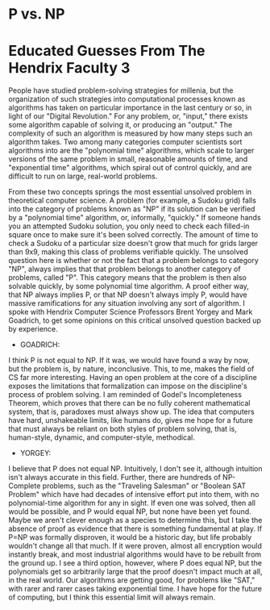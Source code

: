 # P vs. NP

# Educated Guesses From The Hendrix Faculty 3

People have studied problem-solving strategies for millenia, but the organization of such
strategies into computational processes known as algorithms has taken on particular
importance in the last century or so, in light of our "Digital Revolution." For any problem, or,
"input," there exists some algorithm capable of solving it, or producing an "output." The
complexity of such an algorithm is measured by how many steps such an algorithm takes. Two
among many categories computer scientists sort algorithms into are the "polynomial time"
algorithms, which scale to larger versions of the same problem in small, reasonable amounts of
time, and "exponential time" algorithms, which spiral out of control quickly, and are difficult to run
on large, real-world problems.

From these two concepts springs the most essential unsolved problem in theoretical computer
science. A problem (for example, a Sudoku grid) falls into the category of problems known as
"NP" if its solution can be verified by a "polynomial time" algorithm, or, informally, "quickly." If
someone hands you an attempted Sudoku solution, you only need to check each filled-in square
once to make sure it's been solved correctly. The amount of time to check a Sudoku of a
particular size doesn't grow that much for grids larger than 9x9, making this class of problems
verifiable quickly. The unsolved question here is whether or not the fact that a problem belongs
to category "NP", always implies that that problem belongs to another category of problems,
called "P". This category means that the problem is then also solvable quickly, by some
polynomial time algorithm. A proof either way, that NP always implies P, or that NP doesn't
always imply P, would have massive ramifications for any situation involving any sort of
algorithm. I spoke with Hendrix Computer Science Professors Brent Yorgey and Mark Goadrich,
to get some opinions on this critical unsolved question backed up by experience.

- GOADRICH:

I think P is not equal to NP. If it was, we would have found a way by now, but the problem is, by
nature, inconclusive. This, to me, makes the field of CS far more interesting. Having an open
problem at the core of a discipline exposes the limitations that formalization can impose on the
discipline's process of problem solving. I am reminded of Godel's Incompleteness Theorem,
which proves that there can be no fully coherent mathematical system, that is, paradoxes must
always show up. The idea that computers have hard, unshakeable limits, like humans do, gives
me hope for a future that must always be reliant on both styles of problem solving, that is,
human-style, dynamic, and computer-style, methodical.

- YORGEY:

I believe that P does not equal NP. Intuitively, I don't see it, although intuition isn't always
accurate in this field. Further, there are hundreds of NP-Complete problems, such as the
"Traveling Salesman" or "Boolean SAT Problem" which have had decades of intensive effort put
into them, with no polynomial-time algorithm for any in sight. If even one was solved, then all
would be possible, and P would equal NP, but none have been yet found. Maybe we aren't
clever enough as a species to determine this, but I take the absence of proof as evidence that
there is something fundamental at play. If P=NP was formally disproven, it would be a historic
day, but life probably wouldn't change all that much. If it were proven, almost all encryption
would instantly break, and most industrial algorithms would have to be rebuilt from the ground
up. I see a third option, however, where P does equal NP, but the polynomials get so arbitrarily
large that the proof doesn't impact much at all, in the real world. Our algorithms are getting
good, for problems like "SAT," with rarer and rarer cases taking exponential time. I have hope for
the future of computing, but I think this essential limit will always remain.
